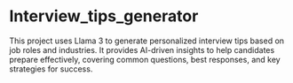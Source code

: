 # Interview_tips_generator
This project uses Llama 3 to generate personalized interview tips based on job roles and industries. It provides AI-driven insights to help candidates prepare effectively, covering common questions, best responses, and key strategies for success.
